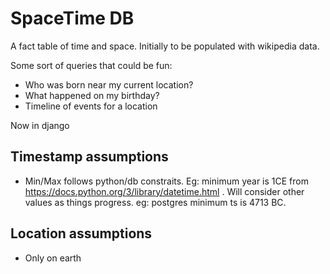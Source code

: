 # SpaceTime DB

A fact table of time and space. Initially to be populated with wikipedia data.

Some sort of queries that could be fun:
 - Who was born near my current location?
 - What happened on my birthday?
 - Timeline of events for a location

Now in django

## Timestamp assumptions
* Min/Max follows python/db constraits. Eg: minimum year is 1CE from https://docs.python.org/3/library/datetime.html .
  Will consider other values as things progress. eg: postgres minimum ts is 4713 BC.

## Location assumptions
* Only on earth

